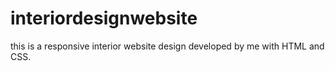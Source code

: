 # interiordesignwebsite
this is a responsive interior website design developed by me with HTML and CSS.
